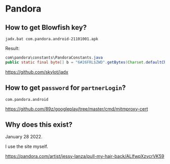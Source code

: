 # Pandora

## How to get Blowfish key?

~~~
jadx.bat com.pandora.android-21101001.apk
~~~

Result:

~~~java
com\pandora\constants\PandoraConstants.java
public static final byte[] b = "6#26FRL$ZWD".getBytes(Charset.defaultCharset());
~~~

https://github.com/skylot/jadx

## How to get `password` for `partnerLogin`?

~~~
com.pandora.android
~~~

https://github.com/89z/googleplay/tree/master/cmd/mitmproxy-cert

## Why does this exist?

January 28 2022.

I use the site myself.

https://pandora.com/artist/jessy-lanza/pull-my-hair-back/ALlfwpXzvcrVK59
